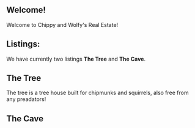 ## Welcome!

Welcome to Chippy and Wolfy's Real Estate!

## Listings:

We have currently two listings **The Tree** and **The Cave**.

## The Tree
The tree is a tree house built for chipmunks and squirrels, also free from any preadators! 



## The Cave




